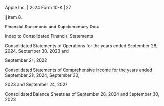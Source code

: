 Apple Inc. | 2024 Form 10-K | 27

Item 8.

Financial Statements and Supplementary Data

Index to Consolidated Financial Statements

Consolidated Statements of Operations for the years ended September 28, 2024, September 30, 2023 and

September 24, 2022

Consolidated Statements of Comprehensive Income for the years ended September 28, 2024, September 30,

2023 and September 24, 2022

Consolidated Balance Sheets as of September 28, 2024 and September 30, 2023
